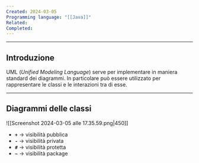 ```yaml
---
Created: 2024-03-05
Programming language: "[[Java]]"
Related: 
Completed:
---
```

---
## Introduzione
UML (*Unified Modeling Language*) serve per implementare in maniera standard dei diagrammi. In particolare può essere utilizzato per rappresentare le classi e le interazioni tra di esse.

---
## Diagrammi delle classi
![[Screenshot 2024-03-05 alle 17.35.59.png|450]]

- **`+`** → visibilità pubblica
- **`-`** → visibilità privata
- **`#`** → visibilità protetta
- **`~`** → visibilità package